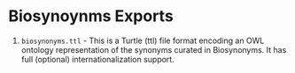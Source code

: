 # Biosynoynms Exports

1. `biosynonyms.ttl` - This is a Turtle (ttl) file format encoding an OWL ontology representation of the synonyms
   curated in Biosynonyms. It has full (optional) internationalization support.
